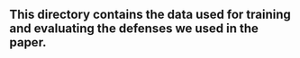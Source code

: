 ## This directory contains the data used for training and evaluating the defenses we used in the paper. 

